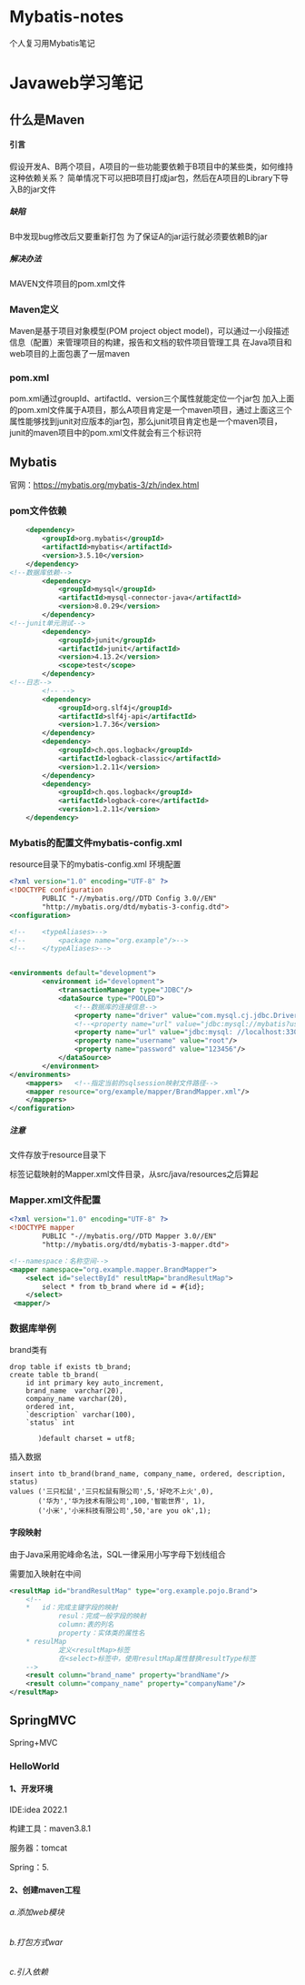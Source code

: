 # Mybatis-notes

个人复习用Mybatis笔记

# Javaweb学习笔记

## 什么是Maven

#### 引言

假设开发A、B两个项目，A项目的一些功能要依赖于B项目中的某些类，如何维持这种依赖关系？
简单情况下可以把B项目打成jar包，然后在A项目的Library下导入B的jar文件

##### 缺陷

B中发现bug修改后又要重新打包
为了保证A的jar运行就必须要依赖B的jar

##### 解决办法

MAVEN文件项目的pom.xml文件

### Maven定义

Maven是基于项目对象模型(POM project object model)，可以通过一小段描述信息（配置）来管理项目的构建，报告和文档的软件项目管理工具
在Java项目和web项目的上面包裹了一层maven

### pom.xml

pom.xml通过groupId、artifactId、version三个属性就能定位一个jar包
加入上面的pom.xml文件属于A项目，那么A项目肯定是一个maven项目，通过上面这三个属性能够找到junit对应版本的jar包，那么junit项目肯定也是一个maven项目，junit的maven项目中的pom.xml文件就会有三个标识符

## Mybatis

官网：https://mybatis.org/mybatis-3/zh/index.html

### pom文件依赖

```xml
    <dependency>
        <groupId>org.mybatis</groupId>
        <artifactId>mybatis</artifactId>
        <version>3.5.10</version>
    </dependency>
<!--数据库依赖-->
        <dependency>
            <groupId>mysql</groupId>
            <artifactId>mysql-connector-java</artifactId>
            <version>8.0.29</version>
        </dependency>
<!--junit单元测试-->
        <dependency>
            <groupId>junit</groupId>
            <artifactId>junit</artifactId>
            <version>4.13.2</version>
            <scope>test</scope>
        </dependency>
<!--日志-->
        <!-- -->
        <dependency>
            <groupId>org.slf4j</groupId>
            <artifactId>slf4j-api</artifactId>
            <version>1.7.36</version>
        </dependency>
        <dependency>
            <groupId>ch.qos.logback</groupId>
            <artifactId>logback-classic</artifactId>
            <version>1.2.11</version>
        </dependency>
		<dependency>
            <groupId>ch.qos.logback</groupId>
            <artifactId>logback-core</artifactId>
            <version>1.2.11</version>
    </dependency>
```


### Mybatis的配置文件mybatis-config.xml

resource目录下的mybatis-config.xml
环境配置


```xml
<?xml version="1.0" encoding="UTF-8" ?>
<!DOCTYPE configuration
        PUBLIC "-//mybatis.org//DTD Config 3.0//EN"
        "http://mybatis.org/dtd/mybatis-3-config.dtd">
<configuration>

<!--    <typeAliases>-->
<!--        <package name="org.example"/>-->
<!--    </typeAliases>-->


<environments default="development">
        <environment id="development">
            <transactionManager type="JDBC"/>
            <dataSource type="POOLED">
                <!--数据库的连接信息-->
                <property name="driver" value="com.mysql.cj.jdbc.Driver"/>
                <!--<property name="url" value="jdbc:mysql://mybatis?useSSL=false"/>-->
                <property name="url" value="jdbc:mysql: //localhost:3306/mybatis?useUnicode=true;characterEncoding=UTF-8;autoReconnect=true;failOverReadOnly=false"/>
                <property name="username" value="root"/>
                <property name="password" value="123456"/>
            </dataSource>
        </environment>
</environments>
    <mappers>   <!--指定当前的sqlsession映射文件路径-->
    <mapper resource="org/example/mapper/BrandMapper.xml"/>
    </mappers>
</configuration>
```
##### 注意

文件存放于resource目录下

<mapper>标签记载映射的Mapper.xml文件目录，从src/java/resources之后算起

### Mapper.xml文件配置

```xml
<?xml version="1.0" encoding="UTF-8" ?>
<!DOCTYPE mapper
        PUBLIC "-//mybatis.org//DTD Mapper 3.0//EN"
        "http://mybatis.org/dtd/mybatis-3-mapper.dtd">

<!--namespace：名称空间-->
<mapper namespace="org.example.mapper.BrandMapper">
    <select id="selectById" resultMap="brandResultMap">
        select * from tb_brand where id = #{id};
    </select>
 <mapper/>
```

### 数据库举例

brand类有

```mysql
drop table if exists tb_brand;
create table tb_brand(
    id int primary key auto_increment,
    brand_name  varchar(20),
    company_name varchar(20),
    ordered int,
    `description` varchar(100),
    `status` int

       )default charset = utf8;
```

插入数据

```mysql
insert into tb_brand(brand_name, company_name, ordered, description, status)
values ('三只松鼠','三只松鼠有限公司',5,'好吃不上火',0),
       ('华为','华为技术有限公司',100,'智能世界', 1),
       ('小米','小米科技有限公司',50,'are you ok',1);

```

#### 字段映射

由于Java采用驼峰命名法，SQL一律采用小写字母下划线组合

需要加入映射在<mapper>中间

```xml
<resultMap id="brandResultMap" type="org.example.pojo.Brand">
    <!--
    *   id：完成主键字段的映射
            resul：完成一般字段的映射
            column:表的列名
            property：实体类的属性名
    * resulMap
            定义<resultMap>标签
            在<select>标签中，使用resultMap属性替换resultType标签
    -->
    <result column="brand_name" property="brandName"/>
    <result column="company_name" property="companyName"/>
</resultMap>

```





## SpringMVC

Spring+MVC

### HelloWorld

#### 1、开发环境

IDE:idea 2022.1

构建工具：maven3.8.1

服务器：tomcat

Spring：5.

#### 2、创建maven工程

###### a.添加web模块

###### b.打包方式war

###### c.引入依赖

